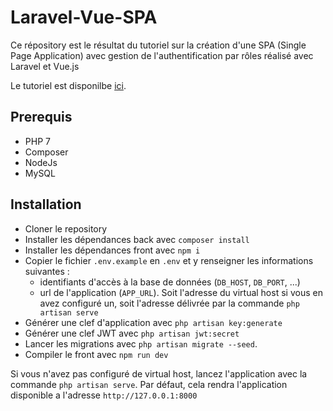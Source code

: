 # Laravel-Vue-SPA

Ce répository est le résultat du tutoriel sur la création d'une SPA (Single Page Application) avec gestion de l'authentification par rôles réalisé avec Laravel et Vue.js

Le tutoriel est disponilbe [ici](https://medium.com/@ripoche.b/cr%C3%A9er-une-spa-avec-authentification-par-r%C3%B4les-avec-laravel-et-vue-js-e69782ac6896).

## Prerequis

- PHP 7
- Composer
- NodeJs
- MySQL

## Installation

- Cloner le repository
- Installer les dépendances back avec `composer install`
- Installer les dépendances front avec `npm i`
- Copier le fichier `.env.example` en `.env` et y renseigner les informations suivantes :
    - identifiants d'accès à la base de données (`DB_HOST`, `DB_PORT`, ...)
    - url de l'application (`APP_URL`). Soit l'adresse du virtual host si vous en avez configuré un, soit l'adresse délivrée par la commande `php artisan serve`
- Générer une clef d'application avec `php artisan key:generate`
- Générer une clef JWT avec `php artisan jwt:secret`
- Lancer les migrations avec `php artisan migrate --seed`.
- Compiler le front avec `npm run dev`

Si vous n'avez pas configuré de virtual host, lancez l'application avec la commande `php artisan serve`. Par défaut, cela rendra l'application disponible a l'adresse `http://127.0.0.1:8000`

